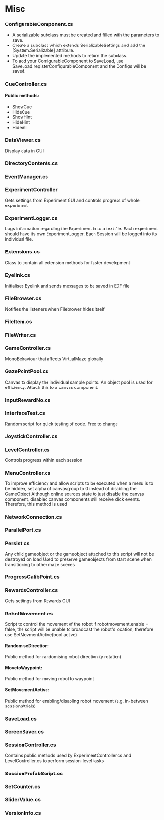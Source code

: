 # Misc

### ConfigurableComponent.cs
* A serializable subclass must be created and filled with the parameters to save.
* Create a subclass which extends SerializableSettings and add the [System.Serializable] attribute.
* Update the implemented methods to return the subclass.
* To add your ConfigurableComponent to SaveLoad, use SaveLoad.registerConfigurableComponent and the Configs will be saved.

### CueController.cs
#### Public methods:
* ShowCue
* HideCue
* ShowHint
* HideHint
* HideAll

### DataViewer.cs
Display data in GUI

### DirectoryContents.cs

### EventManager.cs

### ExperimentController
Gets settings from Experiment GUI and controls progress of whole experiment

### ExperimentLogger.cs
Logs information regarding the Experiment in to a text file.
Each experiment should have its own ExperimentLogger.
Each Session will be logged into its individual file.

### Extensions.cs
Class to contain all extension methods for faster development

### Eyelink.cs
Initialises Eyelink and sends messages to be saved in EDF file

### FileBrowser.cs
Notifies the listeners when Filebrower hides itself

### FileItem.cs

### FileWriter.cs

### GameController.cs
MonoBehaviour that affects VirtualMaze globally

### GazePointPool.cs
Canvas to display the individual sample points. An object pool is used for efficiency.
Attach this to a canvas component.

### InputRewardNo.cs

### InterfaceTest.cs
Random script for quick testing of code. Free to change

### JoystickController.cs

### LevelController.cs
Controls progress within each session

### MenuController.cs
To improve efficiency and allow scripts to be executed when a menu is to be hidden, set alpha of canvasgroup to 0 instead of disabling the GameObject
Although online sources state to just disable the canvas component, disabled canvas components still receive click events. Therefore, this method is used

### NetworkConnection.cs

### ParallelPort.cs

### Persist.cs
Any child gameobject or the gameobject attached to this script will not be destroyed on load
Used to preserve gameobjects from start scene when transitioning to other maze scenes

### ProgressCalibPoint.cs

### RewardsController.cs
Gets settings from Rewards GUI

### RobotMovement.cs
Script to control the movement of the robot
If robotmovement.enable = false, the script will be unable to broadcast the robot's location, therefore use SetMovmentActive(bool active)

#### RandomiseDirection:
Public method for randomising robot direction (y rotation)

#### MovetoWaypoint:
Public method for moving robot to waypoint

#### SetMovementActive:
Public method for enabling/disabling robot movement (e.g. in-between sessions/trials)

### SaveLoad.cs

### ScreenSaver.cs

### SessionController.cs
Contains public methods used by ExperimentController.cs and LevelController.cs to perform session-level tasks

### SessionPrefabScript.cs

### SetCounter.cs

### SliderValue.cs

### VersionInfo.cs
